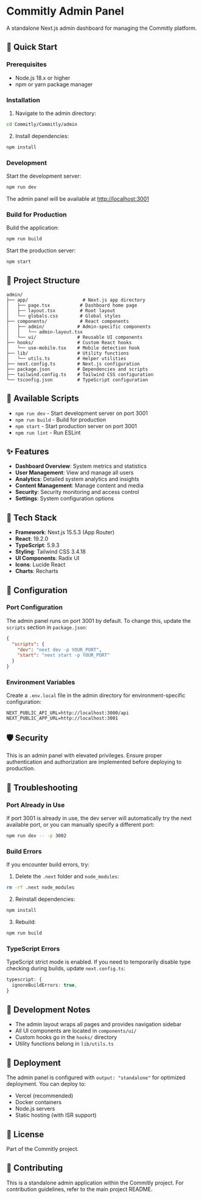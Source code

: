 # Commitly Admin Panel

A standalone Next.js admin dashboard for managing the Commitly platform.

## 🚀 Quick Start

### Prerequisites

- Node.js 18.x or higher
- npm or yarn package manager

### Installation

1. Navigate to the admin directory:
```bash
cd Commitly/Commitly/admin
```

2. Install dependencies:
```bash
npm install
```

### Development

Start the development server:
```bash
npm run dev
```

The admin panel will be available at [http://localhost:3001](http://localhost:3001)

### Build for Production

Build the application:
```bash
npm run build
```

Start the production server:
```bash
npm start
```

## 📁 Project Structure

```
admin/
├── app/                    # Next.js app directory
│   ├── page.tsx           # Dashboard home page
│   ├── layout.tsx         # Root layout
│   └── globals.css        # Global styles
├── components/            # React components
│   ├── admin/            # Admin-specific components
│   │   └── admin-layout.tsx
│   └── ui/               # Reusable UI components
├── hooks/                # Custom React hooks
│   └── use-mobile.tsx    # Mobile detection hook
├── lib/                  # Utility functions
│   └── utils.ts          # Helper utilities
├── next.config.ts        # Next.js configuration
├── package.json          # Dependencies and scripts
├── tailwind.config.ts    # Tailwind CSS configuration
└── tsconfig.json         # TypeScript configuration
```

## 📜 Available Scripts

- `npm run dev` - Start development server on port 3001
- `npm run build` - Build for production
- `npm start` - Start production server on port 3001
- `npm run lint` - Run ESLint

## ✨ Features

- **Dashboard Overview**: System metrics and statistics
- **User Management**: View and manage all users
- **Analytics**: Detailed system analytics and insights
- **Content Management**: Manage content and media
- **Security**: Security monitoring and access control
- **Settings**: System configuration options

## 🎨 Tech Stack

- **Framework**: Next.js 15.5.3 (App Router)
- **React**: 19.2.0
- **TypeScript**: 5.9.3
- **Styling**: Tailwind CSS 3.4.18
- **UI Components**: Radix UI
- **Icons**: Lucide React
- **Charts**: Recharts

## 🔧 Configuration

### Port Configuration

The admin panel runs on port 3001 by default. To change this, update the `scripts` section in `package.json`:

```json
{
  "scripts": {
    "dev": "next dev -p YOUR_PORT",
    "start": "next start -p YOUR_PORT"
  }
}
```

### Environment Variables

Create a `.env.local` file in the admin directory for environment-specific configuration:

```env
NEXT_PUBLIC_API_URL=http://localhost:3000/api
NEXT_PUBLIC_APP_URL=http://localhost:3001
```

## 🛡️ Security

This is an admin panel with elevated privileges. Ensure proper authentication and authorization are implemented before deploying to production.

## 🐛 Troubleshooting

### Port Already in Use

If port 3001 is already in use, the dev server will automatically try the next available port, or you can manually specify a different port:

```bash
npm run dev -- -p 3002
```

### Build Errors

If you encounter build errors, try:

1. Delete the `.next` folder and `node_modules`:
```bash
rm -rf .next node_modules
```

2. Reinstall dependencies:
```bash
npm install
```

3. Rebuild:
```bash
npm run build
```

### TypeScript Errors

TypeScript strict mode is enabled. If you need to temporarily disable type checking during builds, update `next.config.ts`:

```typescript
typescript: {
  ignoreBuildErrors: true,
}
```

## 📝 Development Notes

- The admin layout wraps all pages and provides navigation sidebar
- All UI components are located in `components/ui/`
- Custom hooks go in the `hooks/` directory
- Utility functions belong in `lib/utils.ts`

## 🚢 Deployment

The admin panel is configured with `output: "standalone"` for optimized deployment. You can deploy to:

- Vercel (recommended)
- Docker containers
- Node.js servers
- Static hosting (with ISR support)

## 📄 License

Part of the Commitly project.

## 🤝 Contributing

This is a standalone admin application within the Commitly project. For contribution guidelines, refer to the main project README.